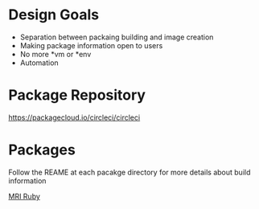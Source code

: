 # Design Goals
- Separation between packaing building and image creation
- Making package information open to users
- No more *vm or *env
- Automation

# Package Repository
https://packagecloud.io/circleci/circleci

# Packages
Follow the REAME at each pacakge directory for more details about build information

[MRI Ruby](ruby/mri)
